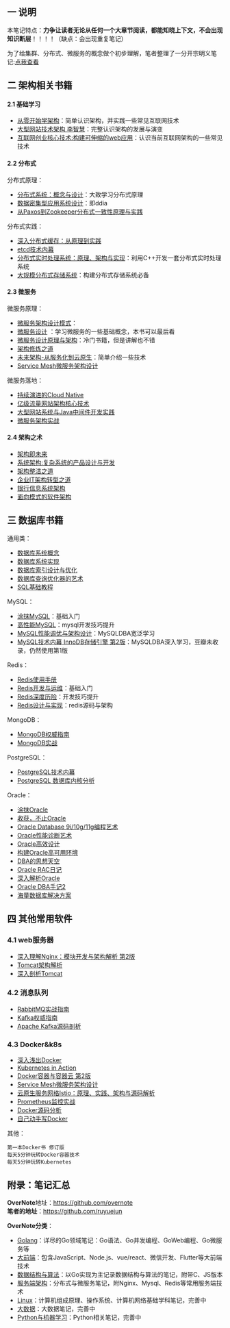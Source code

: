 ## 一 说明

本笔记特点：**力争让读者无论从任何一个大章节阅读，都能知晓上下文，不会出现知识断层**！！！！（缺点：会出现重复笔记）  

为了给集群、分布式、微服务的概念做个初步理解，笔者整理了一分开宗明义笔记:[点我查看](https://github.com/overnote/over-architecture/blob/master/开宗明义.md)

## 二 架构相关书籍

#### 2.1 基础学习

- [从零开始学架构](https://book.douban.com/subject/30335935/)：简单认识架构，并实践一些常见互联网技术
- [大型网站技术架构 李智慧](https://book.douban.com/subject/25723064/)：完整认识架构的发展与演变
- [互联网创业核心技术:构建可伸缩的web应用](https://book.douban.com/subject/26906846/)：认识当前互联网架构的一些常见技术

#### 2.2 分布式

分布式原理：
- [分布式系统：概念与设计](https://book.douban.com/subject/21624776/)：大致学习分布式原理
- [数据密集型应用系统设计](https://book.douban.com/subject/30329536/)：即ddia
- [从Paxos到Zookeeper分布式一致性原理与实践](https://book.douban.com/subject/26292004/)

分布式实践：
- [深入分布式缓存：从原理到实践](https://book.douban.com/subject/27602483/)
- [etcd技术内幕](https://book.douban.com/subject/30275551/)
- [分布式实时处理系统：原理、架构与实现](https://book.douban.com/subject/26833829/)：利用C++开发一套分布式实时处理系统
- [大规模分布式存储系统](https://book.douban.com/subject/25723658/)：构建分布式存储系统必备

#### 2.3 微服务

微服务原理：
- [微服务架构设计模式](https://book.douban.com/subject/33425123/)：
- [微服务设计](https://book.douban.com/subject/26772677/) ：学习微服务的一些基础概念，本书可以最后看
- [微服务设计原理与架构](https://book.douban.com/subject/30233793/)：冷门书籍，但是讲解也不错
- [架构修炼之道](https://book.douban.com/subject/33389549/)
- [未来架构-从服务化到云原生](https://book.douban.com/subject/30477839/)：简单介绍一些技术
- [Service Mesh微服务架构设计](https://book.douban.com/subject/34856113/)

微服务落地：
- [持续演进的Cloud Native](https://book.douban.com/subject/30370644/)
- [亿级流量网站架构核心技术](https://book.douban.com/subject/26999243/)
- [大型网站系统与Java中间件开发实践](https://book.douban.com/subject/25867042/)
- [微服务架构实战](https://book.douban.com/subject/30417709/)

#### 2.4 架构之术

- [架构即未来](https://book.douban.com/subject/26765979/)
- [系统架构:复杂系统的产品设计与开发](https://book.douban.com/subject/26938710/)
- [架构整洁之道](https://book.douban.com/subject/30333919/)   
- [企业IT架构转型之道](https://book.douban.com/subject/27039508/)
- [银行信息系统架构](https://book.douban.com/subject/26677445/)
- [面向模式的软件架构](https://book.douban.com/subject/4848563/)

## 三 数据库书籍

通用类：
- [数据库系统概念](https://book.douban.com/subject/10548379/)
- [数据库系统实现](https://book.douban.com/subject/4838430/)
- [数据库索引设计与优化](https://book.douban.com/subject/26419771/)
- [数据库查询优化器的艺术](https://book.douban.com/subject/25815707/)
- [SQL基础教程](https://book.douban.com/subject/27055712/)

MySQL：
- [涂抹MySQL](https://book.douban.com/subject/25898562/)：基础入门
- [高性能MySQL](https://book.douban.com/subject/23008813/)：mysql开发技巧提升
- [MySQL性能调优与架构设计](https://book.douban.com/subject/3729677/)：MySQLDBA宽泛学习
- [MySQL技术内幕 InnoDB存储引擎 第2版](https://book.douban.com/subject/24708143/)：MySQLDBA深入学习，豆瓣未收录，仍然使用第1版

Redis：
- [Redis使用手册](https://book.douban.com/subject/34836750/)
- [Redis开发与运维](https://book.douban.com/subject/26971561/)：基础入门
- [Redis深度历险](https://book.douban.com/subject/30386804/)：开发技巧提升
- [Redis设计与实现](https://book.douban.com/subject/25900156/)：redis源码与架构

MongoDB：
- [MongoDB权威指南](https://book.douban.com/subject/25798102/)
- [MongoDB实战](https://book.douban.com/subject/19977785/)

PostgreSQL：
- [PostgreSQL技术内幕](https://book.douban.com/subject/30256561/)
- [PostgreSQL 数据库内核分析](https://book.douban.com/subject/6971366/)

Oracle：
- [涂抹Oracle](https://book.douban.com/subject/4196676/)
- [收获，不止Oracle](https://book.douban.com/subject/23857303/)
- [Oracle Database 9i/10g/11g编程艺术](https://book.douban.com/subject/5402711/)
- [Oracle性能诊断艺术](https://book.douban.com/subject/4076215/)
- [Oracle高效设计](https://book.douban.com/subject/1503909/)
- [构建Oracle高可用环境](https://book.douban.com/subject/2531036/)
- [DBA的思想天空](https://book.douban.com/subject/19966085/)
- [Oracle RAC日记](https://book.douban.com/subject/4838427/)
- [深入解析Oracle](https://book.douban.com/subject/3393767/)
- [Oracle DBA手记2](https://book.douban.com/subject/5362865/)
- [海量数据库解决方案](https://book.douban.com/subject/5346169/)

## 四 其他常用软件

### 4.1 web服务器
- [深入理解Nginx：模块开发与架构解析 第2版](https://book.douban.com/subject/26745255/)
- [Tomcat架构解析](https://book.douban.com/subject/27034717/)
- [深入剖析Tomcat](https://book.douban.com/subject/10426640/)

### 4.2 消息队列
- [RabbitMQ实战指南](https://book.douban.com/subject/27591386/)
- [Kafka权威指南](https://book.douban.com/subject/27665114/)
- [Apache Kafka源码剖析](https://book.douban.com/subject/27038473/)

### 4.3 Docker&k8s
- [深入浅出Docker](https://book.douban.com/subject/30486354/)
- [Kubernetes in Action](https://book.douban.com/subject/30418855/)
- [Docker容器与容器云 第2版](https://book.douban.com/subject/26894736/)
- [Service Mesh微服务架构设计](https://book.douban.com/subject/34856113)
- [云原生服务网格Istio：原理、实践、架构与源码解析](https://book.douban.com/subject/34438220/)
- [Prometheus监控实战](https://book.douban.com/subject/34801408/)
- [Docker源码分析](https://book.douban.com/subject/26581184/)
- [自己动手写Docker](https://book.douban.com/subject/27082348/)

其他：
```
第一本Docker书 修订版
每天5分钟玩转Docker容器技术 
每天5分钟玩转Kubernetes
```

## 附录：笔记汇总

**OverNote**地址：https://github.com/overnote    
**笔者的地址**：https://github.com/ruyuejun  

**OverNote分类**：  
- [Golang](https://github.com/overnote/over-golang)：详尽的Go领域笔记：Go语法、Go并发编程、GoWeb编程、Go微服务等
- [大前端](https://github.com/overnote/over-javascript)：包含JavaScript、Node.js、vue/react、微信开发、Flutter等大前端技术
- [数据结构与算法](https://github.com/overnote/over-algorithm)：以Go实现为主记录数据结构与算法的笔记，附带C、JS版本
- [服务端架构](https://github.com/overnote/over-server)：分布式与微服务笔记，附Nginx、Mysql、Redis等常用服务端技术
- [Linux](https://github.com/overnote/over-linux)：计算机组成原理、操作系统、计算机网络基础学科笔记，完善中
- [大数据](https://github.com/overnote/over-bigdata)：大数据笔记，完善中
- [Python与机器学习](https://github.com/overnote/over-python)：Python相关笔记，完善中  
